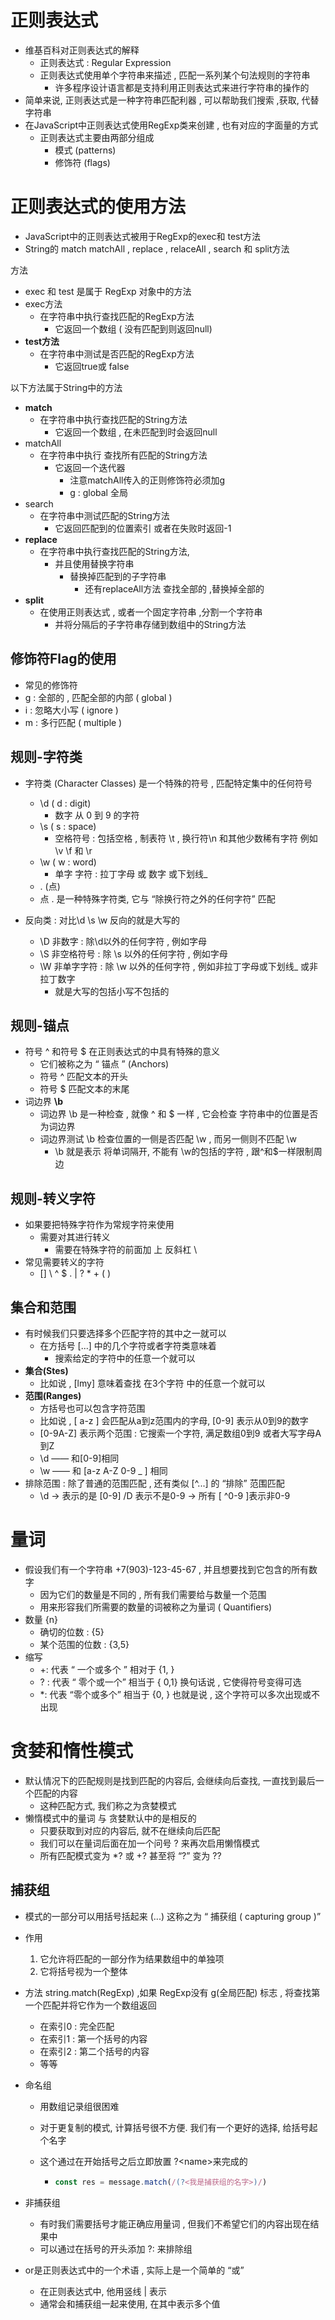 # 正则表达式

- 维基百科对正则表达式的解释
  - 正则表达式  :   Regular Expression
  - 正则表达式使用单个字符串来描述 , 匹配一系列某个句法规则的字符串
    - 许多程序设计语言都是支持利用正则表达式来进行字符串的操作的
- 简单来说, 正则表达式是一种字符串匹配利器 , 可以帮助我们搜索 ,获取, 代替字符串
- 在JavaScript中正则表达式使用RegExp类来创建 , 也有对应的字面量的方式
  - 正则表达式主要由两部分组成
    - 模式 (patterns)
    - 修饰符 (flags)

# 正则表达式的使用方法

- JavaScript中的正则表达式被用于RegExp的exec和 test方法
- String的 match matchAll , replace , relaceAll , search 和 split方法

方法

- exec 和 test 是属于 RegExp 对象中的方法
- exec方法
  - 在字符串中执行查找匹配的RegExp方法
    - 它返回一个数组 ( 没有匹配到则返回null)
- **test方法**
  - 在字符串中测试是否匹配的RegExp方法
    - 它返回true或 false

以下方法属于String中的方法 

- **match**
  - 在字符串中执行查找匹配的String方法
    - 它返回一个数组 , 在未匹配到时会返回null
- matchAll
  - 在字符串中执行 查找所有匹配的String方法
    - 它返回一个迭代器
      - 注意matchAll传入的正则修饰符必须加g
      - g : global 全局
- search
  - 在字符串中测试匹配的String方法
    - 它返回匹配到的位置索引 或者在失败时返回-1
- **replace**
  - 在字符串中执行查找匹配的String方法,
    - 并且使用替换字符串
      - 替换掉匹配到的子字符串
        - 还有replaceAll方法 查找全部的 ,替换掉全部的
- **split**
  - 在使用正则表达式 , 或者一个固定字符串 ,分割一个字符串
    - 并将分隔后的子字符串存储到数组中的String方法



## 修饰符Flag的使用

- 常见的修饰符
- g : 全部的 , 匹配全部的内部  ( global )
- i  :  忽略大小写 ( ignore )
- m : 多行匹配 ( multiple )





## 规则-字符类

- 字符类 (Character Classes) 是一个特殊的符号 , 匹配特定集中的任何符号
  - \d  ( d :  digit)
    - 数字 从 0 到 9 的字符
  - \s  (  s : space)
    - 空格符号 : 包括空格 , 制表符 \t ,  换行符\n 和其他少数稀有字符 例如 \v \f 和 \r
  - \w  ( w : word)
    - 单字 字符 : 拉丁字母 或 数字 或下划线_
  -  .  (点)
    - 点 .  是一种特殊字符类, 它与 “除换行符之外的任何字符” 匹配



- 反向类 :  对比\d \s \w 反向的就是大写的
  - \D 非数字 :  除\d以外的任何字符 ,  例如字母
  - \S  非空格符号 :  除 \s 以外的任何字符 , 例如字母
  - \W 非单字字符 : 除 \w 以外的任何字符 , 例如非拉丁字母或下划线_ 或非拉丁数字
    - 就是大写的包括小写不包括的

## 规则-锚点

- 符号 ^ 和符号 $ 在正则表达式的中具有特殊的意义
  - 它们被称之为 “ 锚点 ” (Anchors)
  - 符号 ^ 匹配文本的开头
  - 符号 $ 匹配文本的末尾
- 词边界 **\b**
  - 词边界 \b  是一种检查 , 就像 ^ 和 $ 一样 , 它会检查 字符串中的位置是否为词边界
  - 词边界测试 \b 检查位置的一侧是否匹配 \w , 而另一侧则不匹配 \w
    - \b 就是表示 将单词隔开, 不能有 \w的包括的字符 , 跟^和$一样限制周边

## 规则-转义字符

- 如果要把特殊字符作为常规字符来使用
  - 需要对其进行转义
    - 需要在特殊字符的前面加 上 反斜杠 \
- 常见需要转义的字符
  - [] \ ^ $ . | ? * + ( )



## 集合和范围

- 有时候我们只要选择多个匹配字符的其中之一就可以
  - 在方括号 [...] 中的几个字符或者字符类意味着
    - 搜索给定的字符中的任意一个就可以
- **集合(Stes)**
  - 比如说 , [lmy] 意味着查找 在3个字符 中的任意一个就可以
- **范围(Ranges)**
  - 方括号也可以包含字符范围
  - 比如说 , [ a-z ] 会匹配从a到z范围内的字母, [0-9] 表示从0到9的数字
  - [0-9A-Z] 表示两个范围 : 它搜索一个字符, 满足数组0到9 或者大写字母A到Z
  - \d —— 和[0-9]相同
  - \w —— 和 [a-z A-Z 0-9 _ ] 相同
- 排除范围 : 除了普通的范围匹配 , 还有类似 \[^...] 的 “排除” 范围匹配
  - \d -> 表示的是 [0-9]  /D 表示不是0-9 -> 所有 [ ^0-9 ]表示非0-9

# 量词

- 假设我们有一个字符串 +7(903)-123-45-67 , 并且想要找到它包含的所有数字
  - 因为它们的数量是不同的 , 所有我们需要给与数量一个范围
  - 用来形容我们所需要的数量的词被称之为量词 ( Quantifiers)
- 数量 {n}
  - 确切的位数 : {5}
  - 某个范围的位数 : {3,5}
- 缩写
  - +: 代表 “ 一个或多个 ” 相对于 {1, }
  - ? : 代表 “ 零个或一个” 相当于 { 0,1} 换句话说 , 它使得符号变得可选
  - *: 代表 “零个或多个”  相当于 {0, } 也就是说 , 这个字符可以多次出现或不出现

# 贪婪和惰性模式

- 默认情况下的匹配规则是找到匹配的内容后, 会继续向后查找, 一直找到最后一个匹配的内容
  - 这种匹配方式,  我们称之为贪婪模式
- 懒惰模式中的量词 与 贪婪默认中的是相反的
  - 只要获取到对应的内容后, 就不在继续向后匹配
  - 我们可以在量词后面在加一个问号 ? 来再次启用懒惰模式
  - 所有匹配模式变为 *? 或 +? 甚至将 “?” 变为 ??

## 捕获组

- 模式的一部分可以用括号括起来 (...)  这称之为 “  捕获组 ( capturing group )”

- 作用

  1. 它允许将匹配的一部分作为结果数组中的单独项
  2. 它将括号视为一个整体

- 方法 string.match(RegExp) ,如果 RegExp没有 g(全局匹配) 标志 , 将查找第一个匹配并将它作为一个数组返回

  - 在索引0 : 完全匹配
  - 在索引1 : 第一个括号的内容
  - 在索引2 : 第二个括号的内容
  - 等等

- 命名组

  - 用数组记录组很困难

  - 对于更复制的模式,  计算括号很不方便. 我们有一个更好的选择,  给括号起个名字

  - 这个通过在开始括号之后立即放置 ?\<name>来完成的

    - ```js
      const res = message.match(/(?<我是捕获组的名字>)/)
      ```

- 非捕获组

  - 有时我们需要括号才能正确应用量词 , 但我们不希望它们的内容出现在结果中
  - 可以通过在括号的开头添加 ?: 来排除组

- or是正则表达式中的一个术语 , 实际上是一个简单的 “或”

  - 在正则表达式中, 他用竖线 | 表示
  - 通常会和捕获组一起来使用, 在其中表示多个值
